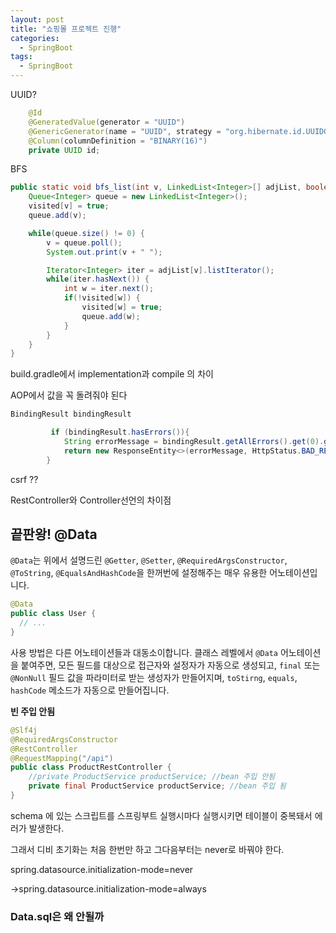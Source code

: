 ```yaml
---
layout: post
title: "쇼핑몰 프로젝트 진행"
categories:
  - SpringBoot
tags:
  - SpringBoot
---
```



UUID?

```java
    @Id
    @GeneratedValue(generator = "UUID")
    @GenericGenerator(name = "UUID", strategy = "org.hibernate.id.UUIDGenerator")
    @Column(columnDefinition = "BINARY(16)")
    private UUID id;
```



BFS

```java
public static void bfs_list(int v, LinkedList<Integer>[] adjList, boolean[] visited) {
	Queue<Integer> queue = new LinkedList<Integer>();
	visited[v] = true;
	queue.add(v);

	while(queue.size() != 0) {
		v = queue.poll();
		System.out.print(v + " ");

		Iterator<Integer> iter = adjList[v].listIterator();
		while(iter.hasNext()) {
			int w = iter.next();
			if(!visited[w]) {
				visited[w] = true;
				queue.add(w);
			}
		}
	}
}
```





build.gradle에서 implementation과 compile 의 차이


AOP에서 값을 꼭 돌려줘야 된다






```java
BindingResult bindingResult

         if (bindingResult.hasErrors()){
            String errorMessage = bindingResult.getAllErrors().get(0).getDefaultMessage();
            return new ResponseEntity<>(errorMessage, HttpStatus.BAD_REQUEST);
        }
```



csrf ??

RestController와 Controller선언의 차이점



## 끝판왕! @Data

`@Data`는 위에서 설명드린 `@Getter`, `@Setter`, `@RequiredArgsConstructor`, `@ToString`, `@EqualsAndHashCode`을 한꺼번에 설정해주는 매우 유용한 어노테이션입니다.

```java
@Data
public class User {
  // ...
}
```

사용 방법은 다른 어노테이션들과 대동소이합니다. 클래스 레벨에서 `@Data` 어노테이션을 붙여주면, 모든 필드를 대상으로 접근자와 설정자가 자동으로 생성되고, `final` 또는 `@NonNull` 필드 값을 파라미터로 받는 생성자가 만들어지며, `toStirng`, `equals`, `hashCode` 메소드가 자동으로 만들어집니다.



**빈 주입 안됨**

```java
@Slf4j
@RequiredArgsConstructor
@RestController
@RequestMapping("/api")
public class ProductRestController {
	//private ProductService productService; //bean 주입 안됨
    private final ProductService productService; //bean 주입 됨
}
```



schema 에 있는 스크립트를 스프링부트 실행시마다 실행시키면 테이블이 중복돼서 에러가 발생한다.

그래서 디비 초기화는 처음 한번만 하고 그다음부터는 never로 바꿔야 한다.



spring.datasource.initialization-mode=never



->spring.datasource.initialization-mode=always



### Data.sql은 왜 안될까

